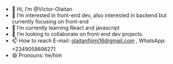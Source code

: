 - 👋 Hi, I’m @Victor-Olaitan
- 👀 I’m interested in front-end dev, also interested in backend but currently focusing on front-end 
- 🌱 I’m currently learning React and javascript
- 💞️ I’m looking to collaborate on front-end dev projects.
- 📫 How to reach E-mail: olaitanfijimi16@gmail.com , WhatsApp: +2349058696271
- 😄 Pronouns: he/him
  

<!---
Victor-Olaitan/Victor-Olaitan is a ✨ special ✨ repository because its `README.md` (this file) appears on your GitHub profile.
You can click the Preview link to take a look at your changes.
--->
